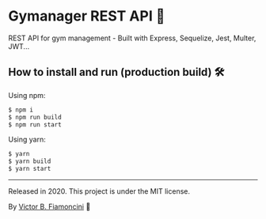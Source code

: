 # Gymanager REST API 💪

REST API for gym management - Built with Express, Sequelize, Jest, Multer, JWT...

## How to install and run (production build) 🛠
Using npm:
```bash
$ npm i
$ npm run build
$ npm run start
```

Using yarn:

```bash
$ yarn
$ yarn build
$ yarn start
```

----------
Released in 2020. This project is under the MIT license.

By [Victor B. Fiamoncini](https://github.com/Victor-Fiamoncini) 🚀
